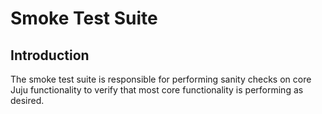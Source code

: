 # Smoke Test Suite

## Introduction
The smoke test suite is responsible for performing sanity checks on core Juju
functionality to verify that most core functionality is performing as desired.
